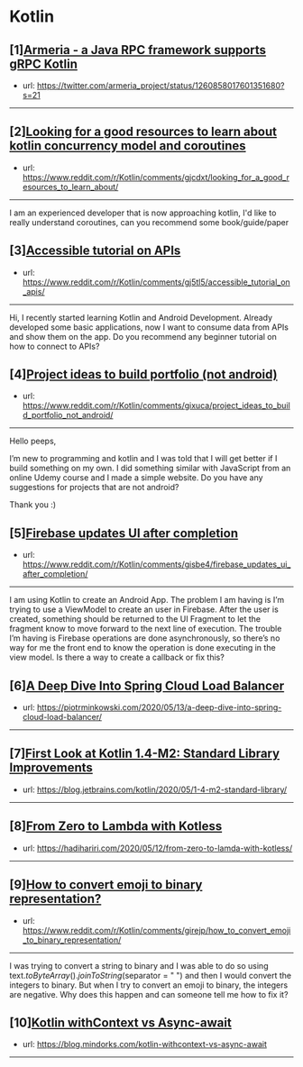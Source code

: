 # Kotlin
## [1][Armeria - a Java RPC framework supports gRPC Kotlin](https://www.reddit.com/r/Kotlin/comments/gjkf38/armeria_a_java_rpc_framework_supports_grpc_kotlin/)
- url: https://twitter.com/armeria_project/status/1260858017601351680?s=21
---

## [2][Looking for a good resources to learn about kotlin concurrency model and coroutines](https://www.reddit.com/r/Kotlin/comments/gjcdxt/looking_for_a_good_resources_to_learn_about/)
- url: https://www.reddit.com/r/Kotlin/comments/gjcdxt/looking_for_a_good_resources_to_learn_about/
---
I am an experienced developer that is now approaching kotlin, I'd like to really understand coroutines, can you recommend some book/guide/paper
## [3][Accessible tutorial on APIs](https://www.reddit.com/r/Kotlin/comments/gj5tl5/accessible_tutorial_on_apis/)
- url: https://www.reddit.com/r/Kotlin/comments/gj5tl5/accessible_tutorial_on_apis/
---
Hi, I recently started learning Kotlin and Android Development. Already developed some basic applications, now I want to consume data from APIs and show them on the app. Do you recommend any beginner tutorial on how to connect to APIs?
## [4][Project ideas to build portfolio (not android)](https://www.reddit.com/r/Kotlin/comments/gixuca/project_ideas_to_build_portfolio_not_android/)
- url: https://www.reddit.com/r/Kotlin/comments/gixuca/project_ideas_to_build_portfolio_not_android/
---
Hello peeps,

I’m new to programming and kotlin and I was told that I will get better if I build something on my own. I did something similar with JavaScript from an online Udemy course and I made a simple website. Do you have any suggestions for projects that are not android? 

Thank you :)
## [5][Firebase updates UI after completion](https://www.reddit.com/r/Kotlin/comments/gisbe4/firebase_updates_ui_after_completion/)
- url: https://www.reddit.com/r/Kotlin/comments/gisbe4/firebase_updates_ui_after_completion/
---
I am using Kotlin to create an Android App. The problem I am having is I’m trying to use a ViewModel to create an user in Firebase. After the user is created, something should be returned to the UI Fragment to let the fragment know to move forward to the next line of execution. The trouble I’m having is Firebase operations are done asynchronously, so there’s no way for me the front end to know the operation is done executing in the view model. Is there a way to create a callback or fix this?
## [6][A Deep Dive Into Spring Cloud Load Balancer](https://www.reddit.com/r/Kotlin/comments/giuv6b/a_deep_dive_into_spring_cloud_load_balancer/)
- url: https://piotrminkowski.com/2020/05/13/a-deep-dive-into-spring-cloud-load-balancer/
---

## [7][First Look at Kotlin 1.4-M2: Standard Library Improvements](https://www.reddit.com/r/Kotlin/comments/gibyqn/first_look_at_kotlin_14m2_standard_library/)
- url: https://blog.jetbrains.com/kotlin/2020/05/1-4-m2-standard-library/
---

## [8][From Zero to Lambda with Kotless](https://www.reddit.com/r/Kotlin/comments/giba53/from_zero_to_lambda_with_kotless/)
- url: https://hadihariri.com/2020/05/12/from-zero-to-lamda-with-kotless/
---

## [9][How to convert emoji to binary representation?](https://www.reddit.com/r/Kotlin/comments/girejp/how_to_convert_emoji_to_binary_representation/)
- url: https://www.reddit.com/r/Kotlin/comments/girejp/how_to_convert_emoji_to_binary_representation/
---
I was trying to convert a string to binary and I was able to do so using text.*toByteArray*().*joinToString*(separator = " ") and then I would convert the integers to binary. But when I try to convert an emoji to binary, the integers are negative. Why does this happen and can someone tell me how to fix it?
## [10][Kotlin withContext vs Async-await](https://www.reddit.com/r/Kotlin/comments/giblao/kotlin_withcontext_vs_asyncawait/)
- url: https://blog.mindorks.com/kotlin-withcontext-vs-async-await
---

